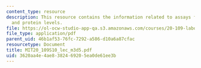 ```yaml
---
content_type: resource
description: This resource contains the information related to assays for transcription
  and protein levels.
file: https://ol-ocw-studio-app-qa.s3.amazonaws.com/courses/20-109-laboratory-fundamentals-in-biological-engineering-spring-2010/3620aa4e4ae8382469205ea0de61ee3b_MIT20_109S10_lec_m3d5.pdf
file_type: application/pdf
parent_uid: 46b1af53-76fc-7292-a586-d10a6a87cfac
resourcetype: Document
title: MIT20_109S10_lec_m3d5.pdf
uid: 3620aa4e-4ae8-3824-6920-5ea0de61ee3b
---
```

